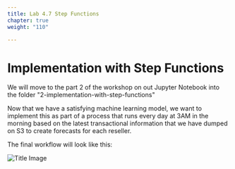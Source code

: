 ```yaml
---
title: Lab 4.7 Step Functions
chapter: true
weight: "110"

---
```

# Implementation with Step Functions 
We will move to the part 2 of the workshop on out Jupyter Notebook into the folder "2-implementation-with-step-functions"

Now that we have a satisfying machine learning model, we want to implement this as part of a process that runs every day at 3AM in the morning based on the latest transactional information that we have dumped on S3 to create forecasts for each reseller.

The final workflow will look like this:

![Title Image](/images/sagemaker.png)